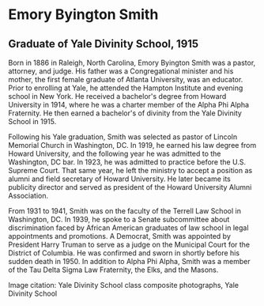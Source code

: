 # Emory Byington Smith
## Graduate of Yale Divinity School, 1915
Born in 1886 in Raleigh, North Carolina, Emory Byington Smith was a pastor, attorney, and judge. His father was a Congregational minister and his mother, the first female graduate of Atlanta University, was an educator. Prior to enrolling at Yale, he attended the Hampton Institute and evening school in New York. He received a bachelor's degree from Howard University in 1914, where he was a charter member of the Alpha Phi Alpha Fraternity. He then earned a bachelor's of divinity from the Yale Divinity School in 1915. 

Following his Yale graduation, Smith was selected as pastor of Lincoln Memorial Church in Washington, DC. In 1919, he earned his law degree from Howard University, and the following year he was admitted to the Washington, DC bar. In 1923, he was admitted to practice before the U.S. Supreme Court. That same year, he left the ministry to accept a position as alumni and field secretary of Howard University. He later became its publicity director and served as president of the Howard University Alumni Association. 

From 1931 to 1941, Smith was on the faculty of the Terrell Law School in Washington, DC. In 1939, he spoke to a Senate subcommittee about discrimination faced by African American graduates of law school in legal appointments and promotions. A Democrat, Smith was appointed by President Harry Truman to serve as a judge on the Municipal Court for the District of Columbia. He was confirmed and sworn in shortly before his sudden death in 1950. In addition to Alpha Phi Alpha, Smith was a member of the Tau Delta Sigma Law Fraternity, the Elks, and the Masons.

Image citation: Yale Divinity School class composite photographs, Yale Divinity School

